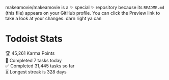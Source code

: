 makeamovie/makeamovie is a ✨ special ✨ repository because its `README.md` (this file) appears on your GitHub profile.
You can click the Preview link to take a look at your changes. darn right ya can

# Todoist Stats

<!-- TODO-IST:START -->
🏆  45,261 Karma Points           
🌸  Completed 7 tasks today           
✅  Completed 31,445 tasks so far           
⏳  Longest streak is 328 days
<!-- TODO-IST:END -->